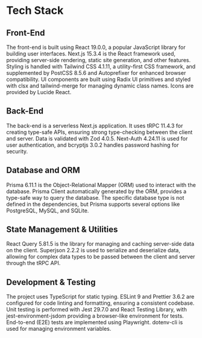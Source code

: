 # Tech Stack

## Front-End

The front-end is built using React 19.0.0, a popular JavaScript library for building user interfaces. Next.js 15.3.4 is the React framework used, providing server-side rendering, static site generation, and other features. Styling is handled with Tailwind CSS 4.1.11, a utility-first CSS framework, and supplemented by PostCSS 8.5.6 and Autoprefixer for enhanced browser compatibility. UI components are built using Radix UI primitives and styled with clsx and tailwind-merge for managing dynamic class names. Icons are provided by Lucide React.

## Back-End

The back-end is a serverless Next.js application. It uses tRPC 11.4.3 for creating type-safe APIs, ensuring strong type-checking between the client and server. Data is validated with Zod 4.0.5. Next-Auth 4.24.11 is used for user authentication, and bcryptjs 3.0.2 handles password hashing for security.

## Database and ORM

Prisma 6.11.1 is the Object-Relational Mapper (ORM) used to interact with the database. Prisma Client automatically generated by the ORM, provides a type-safe way to query the database. The specific database type is not defined in the dependencies, but Prisma supports several options like PostgreSQL, MySQL, and SQLite.

## State Management & Utilities

React Query 5.81.5 is the library for managing and caching server-side data on the client. Superjson 2.2.2 is used to serialize and deserialize data, allowing for complex data types to be passed between the client and server through the tRPC API.

## Development & Testing

The project uses TypeScript for static typing. ESLint 9 and Prettier 3.6.2 are configured for code linting and formatting, ensuring a consistent codebase. Unit testing is performed with Jest 29.7.0 and React Testing Library, with jest-environment-jsdom providing a browser-like environment for tests. End-to-end (E2E) tests are implemented using Playwright. dotenv-cli is used for managing environment variables.
